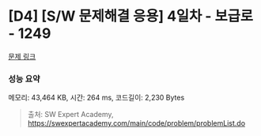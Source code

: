 # [D4] [S/W 문제해결 응용] 4일차 - 보급로 - 1249 

[문제 링크](https://swexpertacademy.com/main/code/problem/problemDetail.do?contestProbId=AV15QRX6APsCFAYD) 

### 성능 요약

메모리: 43,464 KB, 시간: 264 ms, 코드길이: 2,230 Bytes



> 출처: SW Expert Academy, https://swexpertacademy.com/main/code/problem/problemList.do
